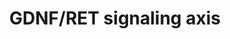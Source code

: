 ---
annotations:
- id: PW:0000004
  parent: regulatory pathway
  type: Pathway Ontology
  value: regulatory pathway
- id: DOID:0080205
  type: Disease Ontology
  value: CAKUT
authors:
- S. Arnouts
- Fehrhart
- Eweitz
- Larsgw
description: GDNF-RET signalling is at the core of the signalling network in kidney
  development. These signalling interactions between the metanephric mesenchyme and
  the nephric duct are crucial to ensure the induction of the ureter from the nephric
  duct.
last-edited: 2023-02-01
organisms:
- Mus musculus
redirect_from:
- /index.php/Pathway:WP4820
- /instance/WP4820
- /instance/WP4820_r125307
revision: r125307
schema-jsonld:
- '@context': https://schema.org/
  '@id': https://wikipathways.github.io/pathways/WP4820.html
  '@type': Dataset
  creator:
    '@type': Organization
    name: WikiPathways
  description: GDNF-RET signalling is at the core of the signalling network in kidney
    development. These signalling interactions between the metanephric mesenchyme
    and the nephric duct are crucial to ensure the induction of the ureter from the
    nephric duct.
  keywords:
  - Agtr2
  - Bmp4
  - Eya1
  - Fat4
  - Foxc1
  - Foxc2
  - Gata3
  - Gdnf
  - Gfra1
  - Gli3r
  - Grem1
  - Ift25
  - Ift27
  - Lim1
  - Pax2
  - Ret
  - Robo2
  - Sall1
  - Slit2
  - Sox11
  - Sox17
  - Spry1
  - β-cat
  license: CC0
  name: GDNF/RET signaling axis
seo: CreativeWork
title: GDNF/RET signaling axis
wpid: WP4820
---